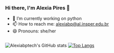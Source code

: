 ### Hi there, I'm Alexia Pires 👋 

- 🔭 I’m currently working on python
- 📫 How to reach me: alexiabp@al.insper.edu.br
- 😄 Pronouns: she/her

## 

![Alexiabptech's GitHub stats](https://github-readme-stats.vercel.app/api?username=alexiabptech&show_icons=true&theme=radical)
[![Top Langs](https://github-readme-stats.vercel.app/api/top-langs/?username=alexiabptech&layout=compact&theme=radical)](https://github.com/alexiabptech/github-readme-stats)



